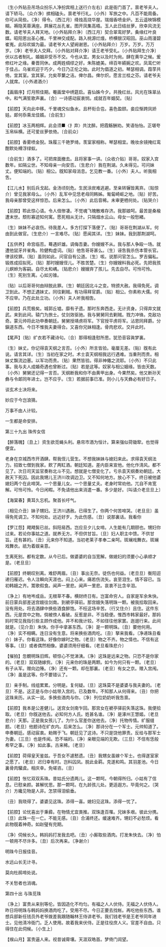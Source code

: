 <!-- { "loadSidebar": true } -->
〔生小外贴丑吊场众扮乐人净扮宾相上送行介左右〕此是衙门首了。禀老爷夫人。请下轿马。〔众介净〕摈相磕头。禀老爷行礼。〔小外〕军旅之中。凡百不能周备。你可从简些。〔净〕得令。〔西江月〕绛烛高烧华屋。瑞烟香喷金炉。五云遥映锦模糊。褥隐芙蓉满座。屛展花丛孔雀。图开凤集高梧。玉人此日结丝萝。欣幸风流无数。请老爷夫人拜天地。〔小外贴拜介净〕〔西江月〕契合翠鸾好梦。夤缘红叶良媒。昭阳恩出圣心推。千里神交成配。路入桃源烂熳。桥横银汉昭回。巫山雨漫碧崔嵬。此际欢娱为最。请老爷大人望阙谢恩。〔小外贴拜介〕万岁。万岁。万万岁。〔净〕老爷夫人交拜。〔小外贴对拜介净〕请王老爷受礼。〔小外贴拜生介净〕伏以古者制礼。婚姻非受币不交。今也从宜。男女以及时为尙。肆在黄华之候。爰修红叶之缘。秦晋同休。成两姓绸缪之好。朱陈媲美。缔百年嬿婉之欢。凤鸾伫听于佳占。乌雀欢迎于巧夕。今日乃正伦之始。此时为倡道之初。琴瑟相调。葭莩共倚。宜其室。宜其家。允矣苹蘩之洁。俾尔昌。俾尔炽。愿言兰桂之芬。请老爷夫人就席。〔小外递酒介〕 

【画眉序】灯月照佳期。罨画堂中绣筵启。喜仙姝今夕。共挽红丝。风光在珠翠丛中。和气满笙歌声裏。〔合〕一诗感动宸衷悯。成就百年姻契。〔贴〕 

【前腔】天向此中移。千里魂交似鱼水。且杯衔合卺。喜色盈颐。妾应惭跨凤娇娃。郞何忝乘龙佳婿。〔合前生〕 

【前腔】冰玉两相辉。此会须■〈扌弃〉共沈醉。把霞觞酬劝。笑语怡怡。正堪夸玉帛纵横。还可爱丝萝依倚。〔合前众〕 

【前腔】香雾喷金猊。珠履三千艳罗绮。羡室家相称。琴瑟相宜。晚妆余镜掩红鸾酣飮处樽浮绿蚁。

〔合前生〕酒多了。可把席面撤去。且将家事一讲。〔众收介贴〕哥哥。奴家入宫数年。如隔尘世。不知母亲一向安否。〔生悲介〕我在荆湖。久未得见。可问妹丈。便知端的。〔贴〕相公。旣知家母消息。乞见教一番。〔小外〕夫人。听我相吿。 

【江儿水】别后兵戈起。金汤顷刻危。生民涂炭难逃避。至亲转辗皆离弃。〔贴惊介〕曾见我家母么。〔小外〕乱军中见恁老母同韩姊。匍匐崎岖之地。〔贴〕好苦。我母亲那曾受这样惊恐。后来怎么。〔小外〕此后音稀。未审更栖何处。〔贴哭介〕 

【前腔】聆此惊心语。令人倍惨凄。不觉魂飞魄散难存济。我那娘呵。最苦是桑楡遭末世。颓形寡迹知何寓。愿死相从无计。只隔烟水云山。母女一般愁緖。

〔生〕妹妹不必哀伤。待我差人。多方打探下落便了。〔贴〕哥哥在荆湖从军。何由到此做官。〔生悲介〕一言难尽。〔贴〕愿闻其详。〔生〕妹妹。我到那荆湖呵。 

【五供养】命宫临否。蓦遇奸雄。调侮吾妻。你嫂嫂不从。我与那人争殴一场。就遭他鼠牙幷雀角。险健构虚词。〔贴〕他吿哥哥甚么。〔生〕诬吿我杀伤本管长官。律该绞罪。〔贴〕虽则如此。问官自有公道。〔生〕咳。说那问官怎么。罗吉偏私。锻炼成招拟死。〔贴〕那时嫂嫂侄儿。不胜苦楚。〔生〕你嫂嫂料我必死。先把我孩儿螟蛉为客嗣。自尽太和嵎。〔贴悲介〕嫂嫂弃了孩儿。先去自尽。可怜可怜。〔生〕死别生离。心如刃锥。

〔贴〕以后哥哥何由辩脱此罪。〔生〕朝廷因北斗之变。特颁大赦。我得免死。调卫到此。不想正遇妹丈。同往剿贼。有功得拜官爵。〔贴〕相公。你素称大儒。何不应举。乃在此处立功。〔小外〕夫人听我相吿。 

【前腔】兵荒极矣。城郭丘墟。靡有孑遗。那时东奔西走。无计资身。只得弃文就武。来到此间。辕门为旅士。仗剑效驱驰。我与舅舅同去剿贼。戮力冲锋。克敌功奇。蒙元帅将此功申奏朝廷。舅舅授靖虏将军。下官授平虏将军。沾恩同拜爵。分鎭道东西。今日不惟我夫妻得合。又喜你兄妹相逢。骨肉悲欢。交幷此时。

【尾声】〔贴〕纩衣若不藏诗句。〔合〕那得相逢慰所思。犹恐音容眞梦裏。

〔生〕妹丈。你记得袁天纲之言否。〔小外〕所言皆验。毫厘无差。〔贴〕旣有此说。请言其详。〔生〕当初在家之时。术士袁天纲相我远行遇难。当重刑而贵。相妹丈飘流边塞。以军功而贵。〔贴〕果然皆验。得非神僊之流耶。〔小外〕不只此事。我与夫人成婚奇遇也曾断过。〔贴〕若是这等。奴家与相公姻缘。皆由天数。〔小外〕舅舅还记得一言否。天纲断我和你不由黄甲出身。今果然矣。他又断孙天彝与令郞同年进士。岂不应乎。〔生〕若据前事已准。则小儿与天彝必有好日子。 

谈玄术士决将来。

妙应于今岂浪猜。

万事不由人计较。

一生都是命安排。 

第三十九出
珠传女信

【醉落魄】〔丑上〕资生欲觅蝇头利。悬帘市酒为恒计。算来强似荷锄犂。也觉得便宜。

老身在京城西市开酒肆。帮我侄儿营生。不想我妹妹与媳妇来此。求得袁天纲法力。招致七僧到我家。飮了两缸酒。朝廷知道。差内臣来宣他。他化作淸风。都不见了。次日司天监官奏称北斗不见。想就是七僧变化了。亏杀袁天纲奏劝朝廷。大赦天下死囚。因此我甥儿王济川改调边卫。又不知何地方。放心不下。终日被他婆媳妇两个在此啼哭。一个思量儿女。一个思量丈夫。老身时常劝他。兀自不肯宽解。可怜可怜。今日闲暇。不免请他出来消遣一番。多少是好。〔叫请介老旦旦上〕 

【海棠春】黄耳久忘机。聚首长吁气。

〔相见介丑〕妹子甥妇。王济川遇赦。已得生了。你两个何苦啼哭。〔老旦旦〕虽得免死调卫。不知何处。远近好歹。为此伤感。〔丑〕说那裏话。我看你 

【罗江怨】飕飕鬓已丝。斜阳易西。岂应旦夕儿女啼。人生能有几期颐也。甥妇你过来。若论你事姑之道。就养无方。不但供甘旨。〔旦〕妇人职主中馈。不供甘旨。还有甚的。〔丑〕元来你不知道。当初老莱子孝奉二亲呵。斑斓戏舞衣。斑斓戏舞衣。祇为着娱亲意。

生离死别。都有定数。从今已后。做婆婆的自当宽解。做媳妇的须要小心承顺才是。〔老旦旦〕 

【前腔】终朝叹别离。难舒两眉。〔丑〕事出无奈。徒伤也何益。〔老旦旦〕衡阳迢递归雁迟。令人注瞬向天涯也。闷上心来。痛若伤流矢。哀至泪生。情不容已。当初韩娥之齐。鬻歌假食。闻声一里悲。闻声一里悲。哀衷不比含辛泪。

〔净上〕有地岑成岳。无根草不春。横财终日有。岂富命穷人。自家是军余朱快。前日蒙兵部差送宫娥往剑南。到褫亭驿前。那宫娥失落明珠一颗。被我拾取回来。没有用处。将去酒肆中换些酒食醉饱。不枉这场辛苦。〔行又住介〕且住。这件东西。元是宫中之物。倘被傍人看破。反惹是非。不当稳便。惟西市韩家最好。那妈妈时常见我指引些主顾作成他。并不和我计较。不如径往他家罢。迤逦行来。此间就是。〔见介丑〕朱快。你手中拿甚东西。〔净〕是一颗明珠。〔丑〕要他何用。〔净〕实不相瞒。连日没有生意。将来换些酒肉吃。〔丑〕拏来我看。〔净递珠丑看介〕妹子。你看这珠。好像你嫁时之物。〔老旦〕物之不齐。物之情也。不信有这等事。〔旦〕或者偶然相像。婆婆须用仔细看。〔老旦看珠悲介〕 

【催拍】忽覩明珠旧辉。顿惊心不觉涕洟。〔净〕这珠是远来之物。只恐不是你家的。〔老旦〕双双随嫁赀。〔净〕元来你的珠是两颗。如今为何只有一颗。〔老旦〕有子从军。赠向边陲。〔净〕还有一颗。却在那裏。〔老旦〕有女之京。赠入宫闱。〔净〕虽是这等。你不要错认了。 

旦〕亲手制。线组累累。分明是。复何疑。〔旦〕这珠莫不是婆婆与我夫妻的。〔老旦〕不是。这正是与你小姑带入宫的。已及数年。不知那人从何得来。〔丑〕你把这珠来历。从实一说。多换些酒肉与你。〔净〕列位奶奶听我吿禀。 

【前腔】我本是公差健儿。送宫女剑南乍回。那宫女在褫亭驿前失落这珠。我便拾取。〔老旦〕你旣送他去。必知何方人氏。姓甚名谁。〔净〕是涿州王慧姬。〔老旦悲介〕天那。正是我女孩儿了。为什么官差你送他去。〔净〕托物传情。纩服缝题。〔老旦〕他题诗在纩衣内。后来怎么。〔净〕那诗分在一个军士。元帅知道了。申奏朝廷。感动宸衷。勑赐于飞。朝廷见了这诗。不只是饶他罪责。反给与那军士为妻。〔三旦〕也是传闻。恐不端的。〔净〕亲眼见端的无欺。〔三旦〕不信有恁般希罕之事。〔净〕如此事。古来稀。〔老旦〕 

【前腔】荷得皇天鉴兹。于吾女不遽慭遗。〔丑〕我甥女虽嫁个军士。也得遂室家之愿了。〔老旦〕迟归幸有时。岂料囚凤。脱此金羁。克遂和鸣。其羽差池。今日裏骨肉驩虞。相庆幸。免嗟咨。〔旦〕 

【前腔】怅忆双双系珠。昔姑氏分遗两儿。这一颗呵。今朝得所归。小姑有了信息。已慰亲颜。甚解忧思。那一颗呵。在九龄孩儿处。更适遐方。毕竟何之。〔哭介〕方纔见物是人非。怎禁得泪偷垂。

〔丑〕我晓得了。婆婆见这珠。添得一喜。媳妇见这珠。添得一忧了。 

【前腔】论忧喜出于秉彛。在物情尤宜类推。双珠逢百罹。兄妹多艰。彼此分携。〔旦〕此珠一在一亡。不能无感。〔丑〕合浦终还。缓速难齐。甥妇不必愁烦。看此物旣着神奇。如赵璧有完期。

〔净〕伺候长久。韩妈妈打发我去吧。〔丑〕小厮取些酒肉。打发朱快去。〔净〕怕一顿用不尽许多。〔丑〕后次再来。〔净谢介〕 

明珠今日报佳音。

水远山长无计寻。

莫向杜鹃啼处说。

不关愁者也消魂。 

第四十出
与珠觅珠

〔净上〕富贵从来别等伦。皆因造化不均匀。有福之人人伏侍。无福之人伏侍人。昨日将明珠与韩妈妈换酒肉吃了。受用不尽。今日正要去找帐。再吃他些东西。谁想兵部新任钱员外老爷拨差我跟随翰林王侍讲老爷。我们钱老爷是王老爷同年进士。见他淸冷衙门。乏人使用。故着我来伏侍。正是往役庶人义。官差不自由。只得住在此伺候。〔小生上〕 

【缑山月】富贵逼人来。视昔诚霄壤。天涯双皓首。梦倚门闾望。

